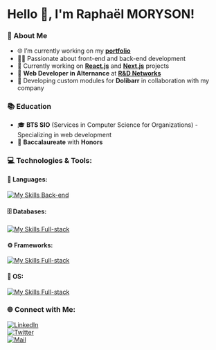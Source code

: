 # Hello 👋, I'm Raphaël MORYSON!

### 🌟 About Me
- 🌐 I’m currently working on my **[portfolio](https://google.com)**
- 👨‍💻 Passionate about front-end and back-end development
- 🎯 Currently working on **[React.js](https://reactjs.org/)** and **[Next.js](https://nextjs.org/)** projects
- 🏢 **Web Developer in Alternance** at **[R&D Networks](https://www.retdnetworks.com/)**  
- 🔧 Developing custom modules for **Dolibarr** in collaboration with my company  

### 📚 Education
- 🎓 **BTS SIO** (Services in Computer Science for Organizations) - Specializing in web development
- 📜 **Baccalaureate** with **Honors**  

### 💻 Technologies & Tools:

#### 🔧 Languages:
[![My Skills Back-end](https://skillicons.dev/icons?i=js,php,python,lua,html,css,sass)](https://skillicons.dev)

#### 🗄️ Databases:
[![My Skills Full-stack](https://skillicons.dev/icons?i=prisma,postgresql)](https://skillicons.dev)

#### ⚙️ Frameworks:
[![My Skills Full-stack](https://skillicons.dev/icons?i=nextjs,react,laravel)](https://skillicons.dev)

#### 🎲 OS:
[![My Skills Full-stack](https://skillicons.dev/icons?i=windows,apple)](https://skillicons.dev)

### 🌐 Connect with Me:
[![LinkedIn](https://img.shields.io/badge/-LinkedIn-blue?style=flat&logo=LinkedIn)](https://www.linkedin.com/in/rapha%C3%ABl-moryson-82abb2248/)  
[![Twitter](https://img.shields.io/badge/-Twitter-%231DA1F2?style=flat&logo=twitter)](https://twitter.com/rph712)  
[![Mail](https://img.shields.io/badge/-Mail-%23D14836?style=flat&logo=gmail)](mailto:raphael.moryson@gmail.com)
